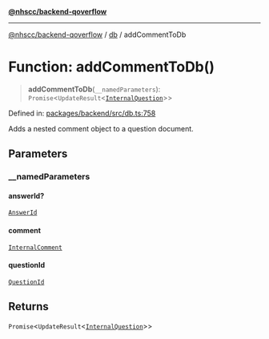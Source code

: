 [**@nhscc/backend-qoverflow**](../../README.md)

***

[@nhscc/backend-qoverflow](../../README.md) / [db](../README.md) / addCommentToDb

# Function: addCommentToDb()

> **addCommentToDb**(`__namedParameters`): `Promise`\<`UpdateResult`\<[`InternalQuestion`](../type-aliases/InternalQuestion.md)\>\>

Defined in: [packages/backend/src/db.ts:758](https://github.com/nhscc/qoverflow.api.hscc.bdpa.org/blob/427e25011f0e71265852f81f85026e1290417c2b/packages/backend/src/db.ts#L758)

Adds a nested comment object to a question document.

## Parameters

### \_\_namedParameters

#### answerId?

[`AnswerId`](../interfaces/AnswerId.md)

#### comment

[`InternalComment`](../type-aliases/InternalComment.md)

#### questionId

[`QuestionId`](../interfaces/QuestionId.md)

## Returns

`Promise`\<`UpdateResult`\<[`InternalQuestion`](../type-aliases/InternalQuestion.md)\>\>
